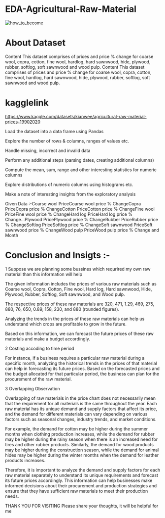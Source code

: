 # EDA-Agricultural-Raw-Material
![how_to_become](https://github.com/Payal03Gawande/EDA-Agricultural-Raw-Material/assets/132563037/6cb47cfd-4604-4014-805c-2381ef30b802)
# About Dataset
Content
This dataset comprises of prices and price % change for coarse wool, copra, cotton, fine wool, hardlog, hard sawnwood, hide, plywood, rubber, softlog, soft sawnwood and wood pulp.
Content This dataset comprises of prices and price % change for coarse wool, copra, cotton, fine wool, hardlog, hard sawnwood, hide, plywood, rubber, softlog, soft sawnwood and wood pulp.
# kagglelink  
https://www.kaggle.com/datasets/kianwee/agricultural-raw-material-prices-19902020 

Load the dataset into a data frame using Pandas

Explore the number of rows & columns, ranges of values etc.

Handle missing, incorrect and invalid data

Perform any additional steps (parsing dates, creating additional columns)

Compute the mean, sum, range and other interesting statistics for numeric columns

Explore distributions of numeric columns using histograms etc.

Make a note of interesting insights from the exploratory analysis

Given Data :-Coarse wool PriceCoarse wool price % ChangeCopra PriceCopra price % ChangeCotton PriceCotton price % ChangeFine wool PriceFine wool price % ChangeHard log PriceHard log price % Change...Plywood PricePlywood price % ChangeRubber PriceRubber price % ChangeSoftlog PriceSoftlog price % ChangeSoft sawnwood PriceSoft sawnwood price % ChangeWood pulp PriceWood pulp price % Change and Month

# Conclusion and Insigts :-

1 Suppose we are planning some bussines which requrired my own raw material than this information will help

The given information includes the prices of various raw materials such as Coarse wool, Copra, Cotton, Fine wool, Hard log, Hard sawnwood, Hide, Plywood, Rubber, Softlog, Soft sawnwood, and Wood pulp.

The respective prices of these raw materials are 320, 471, 1.29, 469, 275, 880, 76, 650, 0.89, 158, 230, and 880 (rounded figures).

Analyzing the trends in the prices of these raw materials can help us understand which crops are profitable to grow in the future.

Based on this information, we can forecast the future prices of these raw materials and make a budget accordingly.

2 Costing accoding to time period

For instance, if a business requires a particular raw material during a specific month, analyzing the historical trends in the prices of that material can help in forecasting its future prices. Based on the forecasted prices and the budget allocated for that particular period, the business can plan for the procurement of the raw material.

3 Overlapping Observation

Overlapping of raw materials in the price chart does not necessarily mean that the requirement for all materials is the same throughout the year. Each raw material has its unique demand and supply factors that affect its price, and the demand for different materials can vary depending on various factors such as seasonal changes, industry trends, and market conditions.

For example, the demand for cotton may be higher during the summer months when clothing production increases, while the demand for rubber may be higher during the rainy season when there is an increased need for tires and other rubber products. Similarly, the demand for wood products may be higher during the construction season, while the demand for animal hides may be higher during the winter months when the demand for leather products increases.

Therefore, it is important to analyze the demand and supply factors for each raw material separately to understand its unique requirements and forecast its future prices accordingly. This information can help businesses make informed decisions about their procurement and production strategies and ensure that they have sufficient raw materials to meet their production needs.

THANK YOU FOR VISITING
Please share your thoughts, it will be helpful for me
